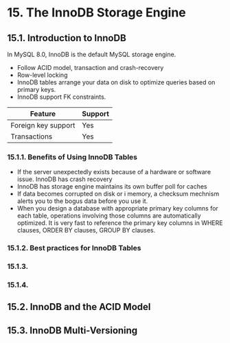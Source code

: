 # 15. The InnoDB Storage Engine

## 15.1. Introduction to InnoDB

In MySQL 8.0, InnoDB is the default MySQL storage engine.

- Follow ACID model, transaction and crash-recovery
- Row-level locking
- InnoDB tables arrange your data on disk to optimize queries based on primary keys.
- InnoDB support FK constraints.

|Feature|Support|
|-|-|
|Foreign key support|Yes|
|Transactions|Yes|

### 15.1.1. Benefits of Using InnoDB Tables

- If the server unexpectedly exists because of a hardware or software issue. InnoDB has crash recovery
- InnoDB has storage engine maintains its own buffer poll for caches
- If data becomes corrupted on disk or i memory, a checksum mechnism alerts you to the bogus data before you use it.
- When you design a database with appropriate primary key columns for each table, operations involving those columns are automatically optimized. It is very fast to reference the primary key columns in WHERE clauses, ORDER BY clauses, GROUP BY clauses.

### 15.1.2. Best practices for InnoDB Tables
### 15.1.3.
### 15.1.4.

## 15.2. InnoDB and the ACID Model

## 15.3. InnoDB Multi-Versioning